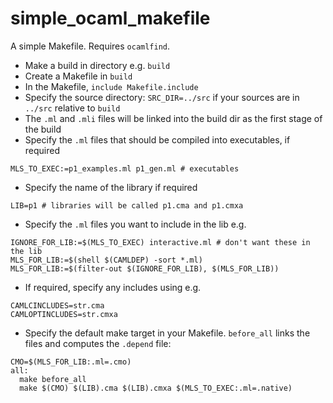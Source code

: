 # simple_ocaml_makefile

A simple Makefile. Requires `ocamlfind`.

  * Make a build in directory e.g. `build`
  * Create a Makefile in `build`
  * In the Makefile, `include Makefile.include`
  * Specify the source directory: `SRC_DIR=../src` if your sources are in `../src` relative to `build`
  * The `.ml` and `.mli` files will be linked into the build dir as the first stage of the build
  * Specify the `.ml` files that should be compiled into executables, if required
  
```
MLS_TO_EXEC:=p1_examples.ml p1_gen.ml # executables
```

  * Specify the name of the library if required

```
LIB=p1 # libraries will be called p1.cma and p1.cmxa
```

  * Specify the `.ml` files you want to include in the lib e.g. 

```
IGNORE_FOR_LIB:=$(MLS_TO_EXEC) interactive.ml # don't want these in the lib
MLS_FOR_LIB:=$(shell $(CAMLDEP) -sort *.ml)
MLS_FOR_LIB:=$(filter-out $(IGNORE_FOR_LIB), $(MLS_FOR_LIB))
```

  * If required, specify any includes using e.g.

```
CAMLCINCLUDES=str.cma
CAMLOPTINCLUDES=str.cmxa
```

  * Specify the default make target in your Makefile. `before_all` links the files and computes the `.depend` file:
  
```
CMO=$(MLS_FOR_LIB:.ml=.cmo)
all:
  make before_all
  make $(CMO) $(LIB).cma $(LIB).cmxa $(MLS_TO_EXEC:.ml=.native)
```
